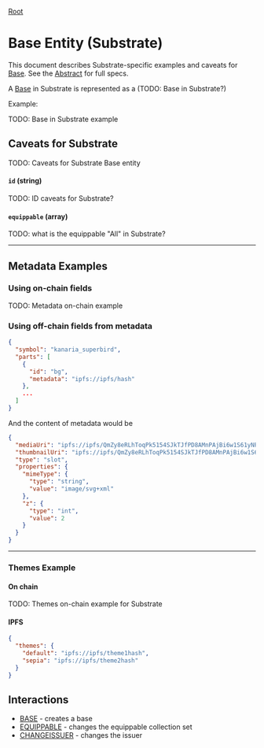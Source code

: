 [Root](../)

# Base Entity (Substrate)

This document describes Substrate-specific examples and caveats for [Base](../../abstract/entities/base.md).  See the [Abstract](../../abstract/entities/base.md) for full specs.

A [Base](../../abstract/entities/base.md) in Substrate is represented as a (TODO: Base in Substrate?) 

Example:

TODO: Base in Substrate example

## Caveats for Substrate

TODO: Caveats for Substrate Base entity

#### `id` (string)

TODO: ID caveats for Substrate?

#### `equippable` (array)

TODO: what is the equippable "All" in Substrate?

---

## Metadata Examples

### Using on-chain fields

TODO: Metadata on-chain example

### Using off-chain fields from metadata

```json
{
  "symbol": "kanaria_superbird",
  "parts": [
    {
      "id": "bg",
      "metadata": "ipfs://ipfs/hash"
    },
    ...
  ]
}
```

And the content of metadata would be 

```json
{
  "mediaUri": "ipfs://ipfs/QmZy8eRLhToqPk5154SJkTJfPD8AMnPAjBi6w1S61yNPrR/1F32B/1f32b_eyes.svg",
  "thumbnailUri": "ipfs://ipfs/QmZy8eRLhToqPk5154SJkTJfPD8AMnPAjBi6w1S61yNPrR/1F32B/1f32b_eyes_thumb.png",
  "type": "slot",
  "properties": {
    "mimeType": {
      "type": "string",
      "value": "image/svg+xml"
    },
    "z": {
      "type": "int",
      "value": 2
    }
  }
}
```
---

### Themes Example

#### On chain

TODO: Themes on-chain example for Substrate

#### IPFS

```json
{
  "themes": {
    "default": "ipfs://ipfs/theme1hash",
    "sepia": "ipfs://ipfs/theme2hash"
  }
}
```

## Interactions

- [BASE](../interactions/base.md) - creates a base
- [EQUIPPABLE](../interactions/equippable.md) - changes the equippable collection set
- [CHANGEISSUER](../interactions/changeissuer.md) - changes the issuer
